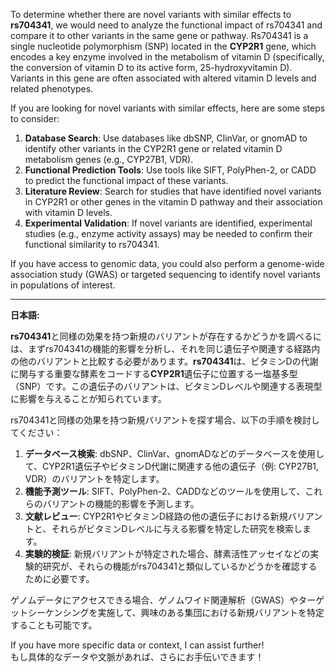 To determine whether there are novel variants with similar effects to **rs704341**, we would need to analyze the functional impact of rs704341 and compare it to other variants in the same gene or pathway. Rs704341 is a single nucleotide polymorphism (SNP) located in the **CYP2R1** gene, which encodes a key enzyme involved in the metabolism of vitamin D (specifically, the conversion of vitamin D to its active form, 25-hydroxyvitamin D). Variants in this gene are often associated with altered vitamin D levels and related phenotypes.

If you are looking for novel variants with similar effects, here are some steps to consider:

1. **Database Search**: Use databases like dbSNP, ClinVar, or gnomAD to identify other variants in the CYP2R1 gene or related vitamin D metabolism genes (e.g., CYP27B1, VDR).
2. **Functional Prediction Tools**: Use tools like SIFT, PolyPhen-2, or CADD to predict the functional impact of these variants.
3. **Literature Review**: Search for studies that have identified novel variants in CYP2R1 or other genes in the vitamin D pathway and their association with vitamin D levels.
4. **Experimental Validation**: If novel variants are identified, experimental studies (e.g., enzyme activity assays) may be needed to confirm their functional similarity to rs704341.

If you have access to genomic data, you could also perform a genome-wide association study (GWAS) or targeted sequencing to identify novel variants in populations of interest.

---

**日本語:**

**rs704341**と同様の効果を持つ新規のバリアントが存在するかどうかを調べるには、まずrs704341の機能的影響を分析し、それを同じ遺伝子や関連する経路内の他のバリアントと比較する必要があります。**rs704341**は、ビタミンDの代謝に関与する重要な酵素をコードする**CYP2R1**遺伝子に位置する一塩基多型（SNP）です。この遺伝子のバリアントは、ビタミンDレベルや関連する表現型に影響を与えることが知られています。

rs704341と同様の効果を持つ新規バリアントを探す場合、以下の手順を検討してください：

1. **データベース検索**: dbSNP、ClinVar、gnomADなどのデータベースを使用して、CYP2R1遺伝子やビタミンD代謝に関連する他の遺伝子（例: CYP27B1, VDR）のバリアントを特定します。
2. **機能予測ツール**: SIFT、PolyPhen-2、CADDなどのツールを使用して、これらのバリアントの機能的影響を予測します。
3. **文献レビュー**: CYP2R1やビタミンD経路の他の遺伝子における新規バリアントと、それらがビタミンDレベルに与える影響を特定した研究を検索します。
4. **実験的検証**: 新規バリアントが特定された場合、酵素活性アッセイなどの実験的研究が、それらの機能がrs704341と類似しているかどうかを確認するために必要です。

ゲノムデータにアクセスできる場合、ゲノムワイド関連解析（GWAS）やターゲットシーケンシングを実施して、興味のある集団における新規バリアントを特定することも可能です。

If you have more specific data or context, I can assist further!  
もし具体的なデータや文脈があれば、さらにお手伝いできます！